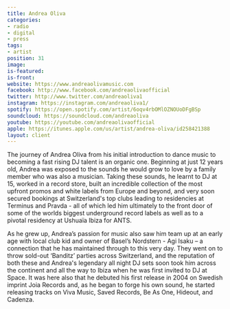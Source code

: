 ```yaml
---
title: Andrea Oliva
categories:
- radio
- digital
- press
tags:
- artist
position: 31
image: 
is-featured: 
is-front: 
website: https://www.andreaolivamusic.com
facebook: http://www.facebook.com/andreaolivaofficial
twitter: http://www.twitter.com/andreaoliva1
instagram: https://instagram.com/andreaoliva1/
spotify: https://open.spotify.com/artist/6oqv4rbOMlOZNOUoDFgBSp
soundcloud: https://soundcloud.com/andreaoliva
youtube: https://youtube.com/andreaolivaofficial
apple: https://itunes.apple.com/us/artist/andrea-oliva/id258421388
layout: client
---
```


The journey of Andrea Oliva from his initial introduction to dance music to becoming a fast rising DJ talent is an organic one. Beginning at just 12 years old, Andrea was exposed to the sounds he would grow to love by a family member who was also a musician. Taking these sounds, he learnt to DJ at 15, worked in a record store, built an incredible collection of the most upfront promos and white labels from Europe and beyond, and very soon secured bookings at Switzerland's top clubs leading to residencies at Terminus and Pravda - all of which led him ultimately to the front door of some of the worlds biggest underground record labels as well as to a pivotal residency at Ushuaïa Ibiza for ANTS.

As he grew up, Andrea’s passion for music also saw him team up at an early age with local club kid and owner of Basel’s Nordstern - Agi Isaku – a connection that he has maintained through to this very day. They went on to throw sold-out ‘Banditz’ parties across Switzerland, and the reputation of both these and Andrea's legendary all night DJ sets soon took him across the continent and all the way to Ibiza when he was first invited to DJ at Space. It was here also that he debuted his first release in 2004 on Swedish imprint Joia Records and, as he began to forge his own sound, he started releasing tracks on Viva Music, Saved Records, Be As One, Hideout, and Cadenza.